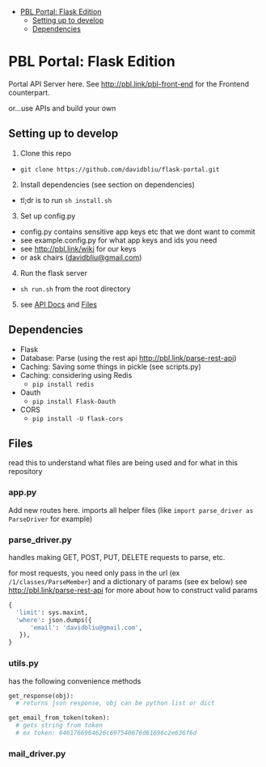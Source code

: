 <!-- START doctoc generated TOC please keep comment here to allow auto update -->
<!-- DON'T EDIT THIS SECTION, INSTEAD RE-RUN doctoc TO UPDATE -->


- [PBL Portal: Flask Edition](#pbl-portal-flask-edition)
  - [Setting up to develop](#setting-up-to-develop)
  - [Dependencies](#dependencies)

<!-- END doctoc generated TOC please keep comment here to allow auto update -->

# PBL Portal: Flask Edition

Portal API Server here. See http://pbl.link/pbl-front-end for the Frontend counterpart.

or...use APIs and build your own


## Setting up to develop

1. Clone this repo
  * `git clone https://github.com/davidbliu/flask-portal.git`
2. Install dependencies (see section on dependencies)
  * tl;dr is to run `sh install.sh`
3. Set up config.py
  * config.py contains sensitive app keys etc that we dont want to commit
  * see example.config.py for what app keys and ids you need
  * see http://pbl.link/wiki for our keys
  * or ask chairs (davidbliu@gmail.com)
4. Run the flask server
  * `sh run.sh` from the root directory
5. see [API Docs](API.README.md) and [Files](#files)
 
## Dependencies 

* Flask
* Database: Parse (using the rest api http://pbl.link/parse-rest-api)
* Caching: Saving some things in pickle (see scripts.py)
* Caching: considering using Redis
  * `pip install redis`
* Oauth  
  * `pip install Flask-Oauth`
* CORS
  * `pip install -U flask-cors`

## Files

read this to understand what files are being used and for what in this repository 

### app.py

Add new routes here. imports all helper files (like `import parse_driver as ParseDriver` for example)

### parse_driver.py

handles making GET, POST, PUT, DELETE requests to parse, etc.

for most requests, you need only pass in the url (ex `/1/classes/ParseMember`) and a dictionary of params (see ex below)
see http://pbl.link/parse-rest-api for more about how to construct valid params

```python
{
  'limit': sys.maxint,
  'where': json.dumps({
      'email': 'davidbliu@gmail.com',
   }),
}
```

### utils.py

has the following convenience methods
```python
get_response(obj):
  # returns json response, obj can be python list or dict

get_email_from_token(token):
  # gets string from token
  # ex token: 6461766964626c697540676d61696c2e636f6d
```

### mail_driver.py




